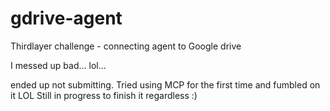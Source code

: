 # gdrive-agent
Thirdlayer challenge - connecting agent to Google drive

I messed up bad... lol... 

ended up not submitting. Tried using MCP for the first time and fumbled on it LOL 
Still in progress to finish it regardless :)
